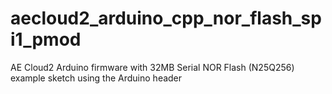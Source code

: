 # aecloud2_arduino_cpp_nor_flash_spi1_pmod
AE Cloud2 Arduino firmware with 32MB Serial NOR Flash (N25Q256) example sketch using the Arduino header

